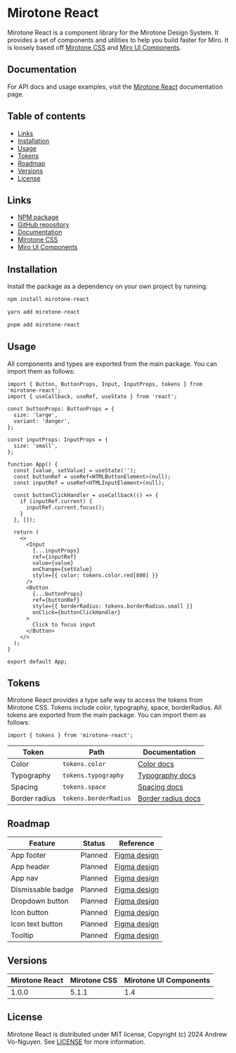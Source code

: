 # Mirotone React

Mirotone React is a component library for the Mirotone Design System. It provides a set of components and utilities to help you build faster for Miro. It is loosely based off [Mirotone CSS](https://www.mirotone.xyz/) and [Miro UI Components](https://www.figma.com/community/file/1125698230201231315/mirotone-ui-components).

## Documentation

For API docs and usage examples, visit the [Mirotone React](https://andrewvo89.github.io/mirotone-react/) documentation page.

## Table of contents

- [Links](#links)
- [Installation](#installation)
- [Usage](#usage)
- [Tokens](#components)
- [Roadmap](#roadmap)
- [Versions](#versions)
- [License](#license)

## Links

- [NPM package](https://www.npmjs.com/package/mirotone-react)
- [GitHub repository](https://github.com/andrewvo89/mirotone-react)
- [Documentation](https://andrewvo89.github.io/mirotone-react/?path=/docs/getting-started--docs)
- [Mirotone CSS](https://www.mirotone.xyz/)
- [Miro UI Components](https://www.figma.com/community/file/1125698230201231315/mirotone-ui-components)

## Installation

Install the package as a dependency on your own project by running:

```bash
npm install mirotone-react
```

```bash
yarn add mirotone-react
```

```bash
pnpm add mirotone-react
```

## Usage

All components and types are exported from the main package. You can import them as follows:

```tsx
import { Button, ButtonProps, Input, InputProps, tokens } from 'mirotone-react';
import { useCallback, useRef, useState } from 'react';

const buttonProps: ButtonProps = {
  size: 'large',
  variant: 'danger',
};

const inputProps: InputProps = {
  size: 'small',
};

function App() {
  const [value, setValue] = useState('');
  const buttonRef = useRef<HTMLButtonElement>(null);
  const inputRef = useRef<HTMLInputElement>(null);

  const buttonClickHandler = useCallback(() => {
    if (inputRef.current) {
      inputRef.current.focus();
    }
  }, []);

  return (
    <>
      <Input
        {...inputProps}
        ref={inputRef}
        value={value}
        onChange={setValue}
        style={{ color: tokens.color.red[800] }}
      />
      <Button
        {...buttonProps}
        ref={buttonRef}
        style={{ borderRadius: tokens.borderRadius.small }}
        onClick={buttonClickHandler}
      >
        Click to focus input
      </Button>
    </>
  );
}

export default App;
```

## Tokens

Mirotone React provides a type safe way to access the tokens from Mirotone CSS.
Tokens include color, typography, space, borderRadius.
All tokens are exported from the main package. You can import them as follows:

```tsx
import { tokens } from 'mirotone-react';
```

| Token         | Path                  | Documentation                                                                                            |
| ------------- | --------------------- | -------------------------------------------------------------------------------------------------------- |
| Color         | `tokens.color`        | [Color docs](https://andrewvo89.github.io/mirotone-react/?path=/docs/tokens-colors--docs)                |
| Typography    | `tokens.typography`   | [Typography docs](https://andrewvo89.github.io/mirotone-react/?path=/docs/tokens-typography--docs)       |
| Spacing       | `tokens.space`        | [Spacing docs](https://andrewvo89.github.io/mirotone-react/?path=/docs/tokens-spacing--docs)             |
| Border radius | `tokens.borderRadius` | [Border radius docs](https://andrewvo89.github.io/mirotone-react/?path=/docs/tokens-border-radius--docs) |

## Roadmap

| Feature           | Status  | Reference                                                                                                                                                              |
| ----------------- | ------- | ---------------------------------------------------------------------------------------------------------------------------------------------------------------------- |
| App footer        | Planned | [Figma design](<https://www.figma.com/file/BI4RtvvajB7E3EQHlNTL4I/Mirotone-UI-Components-(Community)?type=design&node-id=3642-15152&mode=design&t=lya7mgGuGGuYILSD-4>) |
| App header        | Planned | [Figma design](<https://www.figma.com/file/BI4RtvvajB7E3EQHlNTL4I/Mirotone-UI-Components-(Community)?type=design&node-id=3642-15175&mode=design&t=M6wFp57pRdq4g6Te-4>) |
| App nav           | Planned | [Figma design](<https://www.figma.com/file/BI4RtvvajB7E3EQHlNTL4I/Mirotone-UI-Components-(Community)?type=design&node-id=3642-15189&mode=design&t=M6wFp57pRdq4g6Te-4>) |
| Dismissable badge | Planned | [Figma design](<https://www.figma.com/file/BI4RtvvajB7E3EQHlNTL4I/Mirotone-UI-Components-(Community)?type=design&node-id=3642-13487&mode=design&t=lya7mgGuGGuYILSD-4>) |
| Dropdown button   | Planned | [Figma design](<https://www.figma.com/file/BI4RtvvajB7E3EQHlNTL4I/Mirotone-UI-Components-(Community)?type=design&node-id=3642-13529&mode=design&t=lya7mgGuGGuYILSD-4>) |
| Icon button       | Planned | [Figma design](<https://www.figma.com/file/BI4RtvvajB7E3EQHlNTL4I/Mirotone-UI-Components-(Community)?type=design&node-id=3642-13902&mode=design&t=lya7mgGuGGuYILSD-4>) |
| Icon text button  | Planned | [Figma design](<https://www.figma.com/file/BI4RtvvajB7E3EQHlNTL4I/Mirotone-UI-Components-(Community)?type=design&node-id=3642-13693&mode=design&t=lya7mgGuGGuYILSD-4>) |
| Tooltip           | Planned | [Figma design](<https://www.figma.com/file/BI4RtvvajB7E3EQHlNTL4I/Mirotone-UI-Components-(Community)?type=design&node-id=3642-13308&mode=design&t=v8b8OhxAH4M1Erx0-4>) |

## Versions

| Mirotone React | Mirotone CSS | Mirotone UI Components |
| -------------- | ------------ | ---------------------- |
| 1.0.0          | 5.1.1        | 1.4                    |

## License

Mirotone React is distributed under MIT license, Copyright (c) 2024 Andrew Vo-Nguyen. See [LICENSE](https://github.com/andrewvo89/mirotone-react/blob/main/LICENSE) for more information.
